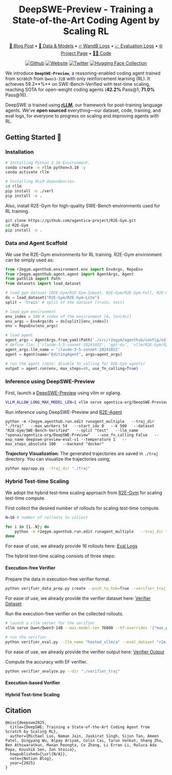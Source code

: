 <h1 align="center"> DeepSWE-Preview - Training a State-of-the-Art Coding Agent by Scaling RL </h1>

<!-- paper . data and models . project page -->
<p align="center">
<a href="#">📃 Blog Post</a>
•
<a href="https://huggingface.co/agentica-org/DeepSWE-Preview" > 🤗 Data & Models</a>
•
<!-- project page -->
<a href="https://wandb.ai/mluo/deepswe" >🔥 WandB Logs</a>
•
<a href="https://drive.google.com/file/d/10LIwpJeaFuiX6Y-qEG2a4a335PEuQJeS/view?usp=sharing" > 📈 Evaluation Logs</a>
•
<a href="https://agentica-project.com/" > 🌐 Project Page</a>
•
<a href="https://github.com/agentica-project/rllm" > 🧑‍💻 Code</a>
</p>

<div align="center">

[![Github](https://img.shields.io/badge/RLLM-000000?style=for-the-badge&logo=github&logoColor=000&logoColor=white)](https://github.com/agentica-project/rllm)
[![Website](https://img.shields.io/badge/Site-%23000000.svg?style=for-the-badge&logo=semanticweb&logoColor=white)](https://www.agentica-project.com) 
[![Twitter](https://img.shields.io/badge/Agentica-white?style=for-the-badge&logo=X&logoColor=000&color=000&labelColor=white)](https://x.com/Agentica_)
[![Hugging Face Collection](https://img.shields.io/badge/Agentica-fcd022?style=for-the-badge&logo=huggingface&logoColor=000&labelColor)](https://huggingface.co/agentica-org)

</div>

We introduce **`DeepSWE-Preview`**, a reasoning-enabled coding agent trained from scratch from `Qwen3-32B` with only reinforcement learning (RL). It achieves 59.2**%** on SWE-Bench-Verified with test-time scaling, reaching SOTA for open-weight coding agents  (**42.2%** Pass@1, **71.0%** Pass@16).

DeepSWE is trained using [**rLLM**](https://www.notion.so/21b81902c146819db63cd98a54ba5f31?pvs=21), our framework for post-training language agents. We’ve **open sourced** everything—our dataset, code, training, and eval logs, for everyone to progress on scaling and improving agents with RL.


## Getting Started 🎯

### Installation
```bash
# Installing Python 3.10 Environment.
conda create -n rllm python=3.10 -y
conda activate rllm

# Installing RLLM dependencies.
cd rllm
pip install -e ./verl
pip install -e .
```

Also, install R2E-Gym for high-quality SWE-Bench environments used for RL training.
```bash
git clone https://github.com/agentica-project/R2E-Gym.git
cd R2E-Gym
pip install -e .
```


### Data and Agent Scaffold

We use the R2E-Gym environments for RL training. R2E-Gym environment can be simply used as:
```python
from r2egym.agenthub.environment.env import EnvArgs, RepoEnv
from r2egym.agenthub.agent.agent import AgentArgs, Agent
from pathlib import Path
from datasets import load_dataset

# load gym dataset [R2E-Gym/R2E-Gym-Subset, R2E-Gym/R2E-Gym-Full, R2E-Gym/SWE-Bench-Verified, R2E-Gym/SWE-Bench-Lite]
ds = load_dataset("R2E-Gym/R2E-Gym-Lite")
split = 'train' # split of the dataset [train, test]

# load gym environment
env_index = 100 # index of the environment [0, len(ds)]
env_args = EnvArgs(ds = ds[split][env_index])
env = RepoEnv(env_args)

# load agent
agent_args = AgentArgs.from_yaml(Path('./src/r2egym/agenthub/config/edit_fn_calling.yaml'))
# define llm: ['claude-3-5-sonnet-20241022', 'gpt-4o', 'vllm/R2E-Gym/R2EGym-32B-Agent']
agent_args.llm_name = 'claude-3-5-sonnet-20241022'
agent = Agent(name="EditingAgent", args=agent_args)

# run the agent (note: disable fn_calling for R2E-Gym agents)
output = agent.run(env, max_steps=40, use_fn_calling=True)
```

### Inference using DeepSWE-Preview

First, launch a [DeepSWE-Preview](https://huggingface.co/agentica-org/DeepSWE-Preview) using vllm or sglang.
```bash
VLLM_ALLOW_LONG_MAX_MODEL_LEN=1 vllm serve agentica-org/DeepSWE-Preview   --tensor-parallel-size 8   --max-model-len 70000   --hf-overrides '{"max_position_embeddings": 70000}'
```

Run inference using DeepSWE-Preview and [R2E-Agent](https://github.com/R2E-Gym/R2E-Gym)
```
python -m r2egym.agenthub.run.edit runagent_multiple   --traj_dir "./traj"   --max_workers 54   --start_idx 0   --k 500   --dataset "R2E-Gym/SWE-Bench-Verified"   --split "test"   --llm_name "openai/agentica-org/DeepSWE-Preview"   --use_fn_calling False   --exp_name deepswe-preview-eval-v1 --temperature 1   --max_steps_absolute 100   --backend "docker"
```


**Trajectory Visualization:** The generated trajectories are saved in `./traj` directory. You can visualize the trajectories using,
```bash
python app/app.py --traj_dir "./traj"
```


### Hybrid Test-time Scaling

We adopt the hybrid test-time scaling approach from [R2E-Gym](https://github.com/R2E-Gym/R2E-Gym) for scaling test-time compute.

First collect the desired number of rollouts for scaling test-time compute.
```bash
N=16 # number of rollouts to collect

for i in {1..N}; do
    python -m r2egym.agenthub.run.edit runagent_multiple   --traj_dir "./traj"   --max_workers 54   --start_idx 0   --k 500   --dataset "R2E-Gym/SWE-Bench-Verified"   --split "test"   --llm_name "openai/agentica-org/DeepSWE-Preview"   --use_fn_calling False   --exp_name deepswe-preview-eval-v1-rollout$i --temperature 1   --max_steps_absolute 100   --backend "docker"
done
```

For ease of use, we already provide 16 rollouts here: [Eval Logs](https://drive.google.com/file/d/10LIwpJeaFuiX6Y-qEG2a4a335PEuQJeS/view?usp=sharing)


The hybrid test-time scaling consists of three steps:

#### Execution-free Verifier

Prepare the data in execution-free verifier format.
```bash
python verifier_data_prep.py create --push_to_hub=True --verifier_traj_dir="./traj" --hub_repo_name="deepswe-verifier-debug-condense-v1" --max_workers=54 --filter_method="agent_priority"
```

For ease of use, we already provide the verifier dataset here: [Verifier Dataset](https://huggingface.co/datasets/r2e-edits/deepswe-verifier-debug-condense-v1)


Run the execution-free verifier on the collected rollouts.
```bash
# launch a vllm server for the verifier
vllm serve Qwen/Qwen3-14B --max-model-len 76800 --hf-overrides '{"max_position_embeddings": 76800}' --enable-lora --lora-modules a=/home/ubuntu/360-LLaMA-Factory/output/verifier --port 8000 --dtype bfloat16 --max-lora-rank 64 --tensor-parallel-size 8  

# run the verifier
python verifier_eval.py --llm_name "hosted_vllm/a" --eval_dataset "r2e-edits/deepswe-swebv-eval-n16-verifier-v1" --out_file 'deepswe-verifier.csv'
```

For ease of use, we already provide the verifier output here: [Verifier Output](https://drive.google.com/file/d/10LIwpJeaFuiX6Y-qEG2a4a335PEuQJeS/view?usp=sharing)

Compute the accuracy with EF verifier.
```bash
python verifier_analyze.py --dir "./verifier_traj"
```

#### Execution-based Verifier


#### Hybrid Test-time Scaling




## Citation

```
@misc{deepswe2025,
  title={DeepSWE: Training a State-of-the-Art Coding Agent from Scratch by Scaling RL},
  author={Michael Luo, Naman Jain, Jaskirat Singh, Sijun Tan, Ameen Patel, Qingyang Wu, Alpay Ariyak, Colin Cai, Tarun Venkat, Shang Zhu, Ben Athiwaratkun, Manan Roongta, Ce Zhang, Li Erran Li, Raluca Ada Popa, Koushik Sen, Ion Stoica},
  howpublished={\url{N/A}},
  note={Notion Blog},
  year={2025}
}
```